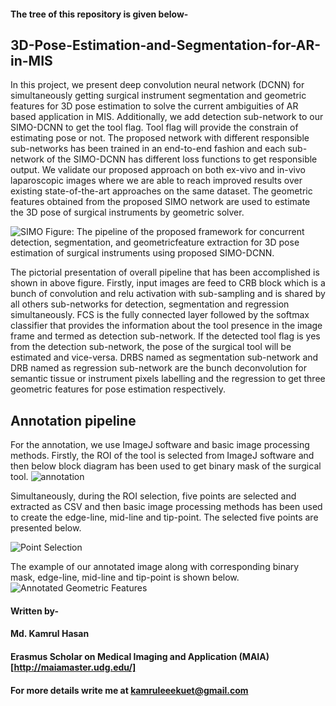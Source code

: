 #### The tree of this repository is given below-

## 3D-Pose-Estimation-and-Segmentation-for-AR-in-MIS
In this project, we present deep convolution neural network (DCNN) for simultaneously getting surgical instrument segmentation and geometric features for 3D pose estimation to solve the current ambiguities of AR based application in MIS. Additionally, we add detection sub-network to our SIMO-DCNN to get the tool flag. Tool flag will provide the constrain of estimating pose or not. The proposed network with different responsible sub-networks has been trained in an end-to-end fashion and each sub-network of the SIMO-DCNN has different loss functions to get responsible output.  We validate our proposed approach on both ex-vivo and in-vivo laparoscopic images where we are able to reach improved results over existing state-of-the-art approaches on the same dataset. The geometric features obtained from the proposed SIMO network are used to estimate the 3D pose of surgical instruments by geometric solver. <br>

![SIMO](https://user-images.githubusercontent.com/32570071/57452942-597ae380-7265-11e9-97f9-a26f5eff407f.png)
Figure: The pipeline of the proposed framework for concurrent detection, segmentation, and geometricfeature extraction for 3D pose estimation of surgical instruments using proposed SIMO-DCNN.

The pictorial presentation of overall pipeline that has been accomplished is shown in above figure.  Firstly, input images are feed to CRB block which is a bunch of convolution  and relu activation  with  sub-sampling  and  is  shared  by  all  others  sub-networks for detection, segmentation and regression simultaneously.  FCS is the fully connected layer followed by the softmax classifier that provides the information about the tool presence in the image frame and termed as detection sub-network. If the detected tool flag is yes from the detection sub-network, the pose of the surgical tool will be estimated and vice-versa. DRBS named as segmentation sub-network and DRB named as regression sub-network are the bunch deconvolution for semantic tissue or instrument pixels labelling and the regression to get three geometric features for pose estimation respectively.  

## Annotation pipeline
For the annotation, we use ImageJ software and basic image processing methods. Firstly, the ROI of the tool is selected from ImageJ software and then below block diagram has been used to get binary mask of the surgical tool. 
![annotation](https://user-images.githubusercontent.com/32570071/58098941-dc435d00-7bda-11e9-8845-1f16a9945198.JPG)

Simultaneously, during the ROI selection, five points are selected and extracted as CSV and then basic image processing methods has been used to create the edge-line, mid-line and tip-point. The selected five points are presented below.

![Point Selection](https://user-images.githubusercontent.com/32570071/58100378-ce430b80-7bdd-11e9-93bd-b573ca924951.jpg)


The example of our annotated image along with corresponding binary mask, edge-line, mid-line and tip-point is shown below.
![Annotated Geometric Features](https://user-images.githubusercontent.com/32570071/58099671-6b04a980-7bdc-11e9-83b4-c680de96beba.png)

#### Written by-
#### Md. Kamrul Hasan 
#### Erasmus Scholar on Medical Imaging and Application (MAIA) [http://maiamaster.udg.edu/]
#### For more details write me at kamruleeekuet@gmail.com
